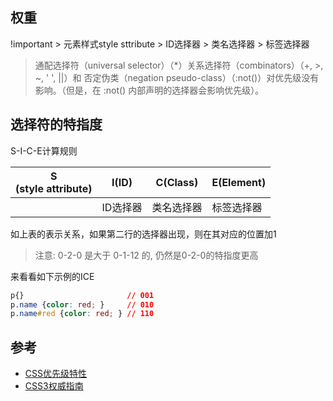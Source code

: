 ## 权重

!important > 元素样式style sttribute > ID选择器 > 类名选择器 > 标签选择器

> 通配选择符（universal selector）（*）关系选择符（combinators）（+, >, ~, ' ', ||）和 否定伪类（negation pseudo-class）（:not()）对优先级没有影响。（但是，在 :not() 内部声明的选择器会影响优先级）。

## 选择符的特指度


S-I-C-E计算规则

| S<br/>(style attribute) | I(ID)    | C(Class)   | E(Element) |
|-------------------------|----------|------------|------------|
|                         | ID选择器 | 类名选择器 | 标签选择器 |


如上表的表示关系，如果第二行的选择器出现，则在其对应的位置加1

> 注意: 0-2-0 是大于 0-1-12 的, 仍然是0-2-0的特指度更高

来看看如下示例的ICE

```css
p{}                       // 001
p.name {color: red; }     // 010
p.name#red {color: red; } // 110
```



## 参考

- [CSS优先级特性](http://liunian.info/css-specificity.html)
- [CSS3权威指南](http://jxz1.j9p.com/pc/cssqwzn.pdf)